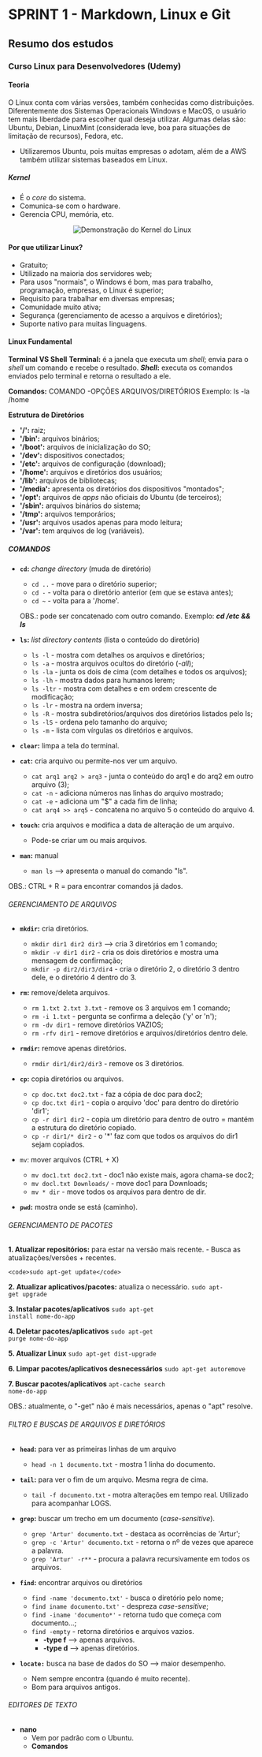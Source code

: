 
# SPRINT 1 - Markdown, Linux e Git

## Resumo dos estudos

### Curso Linux para Desenvolvedores (Udemy)

#### Teoria
O Linux conta com várias versões, também conhecidas como distribuições. Diferentemente dos Sistemas Operacionais Windows e MacOS, o usuário tem mais liberdade para escolher qual deseja utilizar.
Algumas delas são: Ubuntu, Debian, LinuxMint (considerada leve, boa para situações de limitação de recursos), Fedora, etc.
- Utilizaremos Ubuntu, pois muitas empresas o adotam, além de a AWS também utilizar sistemas baseados em Linux.

##### Kernel
- É o *core* do sistema.
- Comunica-se com o hardware.
- Gerencia CPU, memória, etc.

<p align="center">
  <img src="https://digilent.com/blog/wp-content/uploads/2015/05/1280px-Kernel_Layout.svg_.png?size=250" alt="Demonstração do Kernel do Linux">
</p>

#### Por que utilizar Linux?
- Gratuito;
- Utilizado na maioria dos servidores web;
- Para usos "normais", o Windows é bom, mas para trabalho, programação, empresas, o Linux é superior;
- Requisito para trabalhar em diversas empresas;
- Comunidade muito ativa;
- Segurança (gerenciamento de acesso a arquivos e diretórios);
- Suporte nativo para muitas linguagens.

#### Linux Fundamental

**Terminal VS Shell**
**Terminal:** é a janela que executa um *shell*; envia para o *shell* um comando e recebe o resultado.
***Shell*:** executa os comandos enviados pelo terminal e retorna o resultado a ele.

**Comandos:** COMANDO    -OPÇÕES     ARQUIVOS/DIRETÓRIOS
    Exemplo:    ls         -la              /home 

**Estrutura de Diretórios**
- **'/':** raiz;
- **'/bin':** arquivos binários;
- **'/boot':** arquivos de inicialização do SO;
- **'/dev':** dispositivos conectados;
- **'/etc':** arquivos de configuração (download);
- **'/home':** arquivos e diretórios dos usuários;
- **'/lib':** arquivos de bibliotecas;
- **'/media':** apresenta os diretórios dos dispositivos "montados";
- **'/opt':** arquivos de *apps* não oficiais do Ubuntu (de terceiros);
- **'/sbin':** arquivos binários do sistema;
- **'/tmp':** arquivos temporários;
- **'/usr':** arquivos usados apenas para modo leitura;
- **'/var':** tem arquivos de log (variáveis).

##### COMANDOS
- **<code>cd</code>:** *change directory* (muda de diretório)
    - <code>cd ..</code> - move para o diretório superior;
    - <code>cd -</code> - volta para o diretório anterior (em que se estava antes);
    - <code>cd ~</code> - volta para a '/home'.

    OBS.: pode ser concatenado com outro comando. Exemplo: ***cd /etc && ls***

- **<code>ls</code>:** *list directory contents* (lista o conteúdo do diretório)
    - <code>ls -l</code> - mostra com detalhes os arquivos e diretórios;
    - <code>ls -a</code> - mostra arquivos ocultos do diretório (*-all*);
    - <code>ls -la</code> - junta os dois de cima (com detalhes e todos os arquivos);
    - <code>ls -lh</code> - mostra dados para humanos lerem;
    - <code>ls -ltr</code> - mostra com detalhes e em ordem crescente de modificação;
    - <code>ls -lr</code> - mostra na ordem inversa;
    - <code>ls -R</code> - mostra subdiretórios/arquivos dos diretórios listados pelo ls;
    - <code>ls -lS</code> - ordena pelo tamanho do arquivo;
    - <code>ls -m</code> - lista com vírgulas os diretórios e arquivos.

- **<code>clear</code>:** limpa a tela do terminal.

- **<code>cat</code>:** cria arquivo ou permite-nos ver um arquivo.
    - <code>cat arq1 arq2 > arq3</code> - junta o conteúdo do arq1 e do arq2 em outro arquivo (3);
    - <code>cat -n</code> - adiciona números nas linhas do arquivo mostrado;
    - <code>cat -e</code> - adiciona um "$" a cada fim de linha;
    - <code>cat arq4 >> arq5</code> - concatena no arquivo 5 o conteúdo do arquivo 4.

- **<code>touch</code>:** cria arquivos e modifica a data de alteração de um arquivo.
    - Pode-se criar um ou mais arquivos.

- **<code>man</code>:** manual
    - <code>man ls</code> --> apresenta o manual do comando "ls".

OBS.: CTRL + R = para encontrar comandos já dados.

###### GERENCIAMENTO DE ARQUIVOS
- **<code>mkdir</code>:** cria diretórios.
    - <code>mkdir dir1 dir2 dir3</code> --> cria 3 diretórios em 1 comando;
    - <code>mkdir -v dir1 dir2</code> - cria os dois diretórios e mostra uma mensagem de confirmação;
    - <code>mkdir -p dir2/dir3/dir4</code> - cria o diretório 2, o diretório 3 dentro dele, e o diretório 4 dentro do 3.

- **<code>rm</code>:** remove/deleta arquivos.
    - <code>rm 1.txt 2.txt 3.txt</code> - remove os 3 arquivos em 1 comando;
    - <code>rm -i 1.txt</code> - pergunta se confirma a deleção ('y' or 'n');
    - <code>rm -dv dir1</code> - remove diretórios VAZIOS;
    - <code>rm -rfv dir1</code> - remove diretórios e arquivos/diretórios dentro dele.

- **<code>rmdir</code>:** remove apenas diretórios.
    - <code>rmdir dir1/dir2/dir3</code> - remove os 3 diretórios.

- **<code>cp</code>:** copia diretórios ou arquivos.
    - <code>cp doc.txt doc2.txt</code> - faz a cópia de doc para doc2;
    - <code>cp doc.txt dir1</code> - copia o arquivo 'doc' para dentro do diretório 'dir1';
    - <code>cp -r dir1 dir2</code> - copia um diretório para dentro de outro = mantém a estrutura do diretório copiado.
    - <code>cp -r dir1/* dir2</code> - o '*' faz com que todos os arquivos do dir1 sejam copiados.

- <code>mv</code>: mover arquivos (CTRL + X)
    - <code>mv doc1.txt doc2.txt</code> - doc1 não existe mais, agora chama-se doc2;
    - <code>mv docl.txt Downloads/</code> - move doc1 para Downloads;
    - <code>mv * dir</code> - move todos os arquivos para dentro de dir.

- **<code>pwd</code>:** mostra onde se está (caminho).

###### GERENCIAMENTO DE PACOTES

**1. Atualizar repositórios:** para estar na versão mais recente.
    - Busca as atualizações/versões + recentes.

    <code>sudo apt-get update</code>

**2. Atualizar aplicativos/pacotes:** atualiza o necessário.
    <code>sudo apt-get upgrade</code>

**3. Instalar pacotes/aplicativos**
    <code>sudo apt-get install nome-do-app</code>

**4. Deletar pacotes/aplicativos**
    <code>sudo apt-get purge nome-do-app</code>

**5. Atualizar Linux**
    <code>sudo apt-get dist-upgrade</code>

**6. Limpar pacotes/aplicativos desnecessários**
    <code>sudo apt-get autoremove</code>

**7. Buscar pacotes/aplicativos**
    <code>apt-cache search nome-do-app</code>

OBS.: atualmente, o "-get" não é mais necessários, apenas o "apt" resolve.

###### FILTRO E BUSCAS DE ARQUIVOS E DIRETÓRIOS
- **<code>head</code>:** para ver as primeiras linhas de um arquivo
    - <code>head -n 1 documento.txt</code> - mostra 1 linha do documento.

- **<code>tail</code>:** para ver o fim de um arquivo. Mesma regra de cima.
    - <code>tail -f documento.txt</code> - motra alterações em tempo real. Utilizado para acompanhar LOGS.

- **<code>grep</code>:** buscar um trecho em um documento (*case-sensitive*).
    - <code>grep 'Artur' documento.txt</code> - destaca as ocorrências de 'Artur';
    - <code>grep -c 'Artur' documento.txt</code> - retorna o nº de vezes que aparece a palavra.
    - <code>grep 'Artur' -r**</code> - procura a palavra recursivamente em todos os arquivos.

- **<code>find</code>:** encontrar arquivos ou diretórios
    - <code>find -name 'documento.txt'</code> - busca o diretório pelo nome;
    - <code>find iname documento.txt'</code> - despreza *case-sensitive*;
    - <code>find -iname 'documento*'</code> - retorna tudo que começa com documento...;
    - <code>find -empty</code> - retorna diretórios e arquivos vazios.
        - **-type f** --> apenas arquivos.
        - **-type d** --> apenas diretórios.

- **<code>locate:</code>** busca na base de dados do SO --> maior desempenho.
    - Nem sempre encontra (quando é muito recente).
    - Bom para arquivos antigos.

###### EDITORES DE TEXTO

- **nano**
    - Vem por padrão com o Ubuntu.
    - **Comandos**
